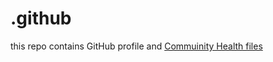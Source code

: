# .github

<!-- about me visit [sujaykumarh.com](https://sujaykumarh.com?utm_source=github&utm_medium=ansible-repo&utm_campaign=github-profile) -->

this repo contains GitHub profile and [Commuinity Health files](https://docs.github.com/en/communities/setting-up-your-project-for-healthy-contributions/creating-a-default-community-health-file)